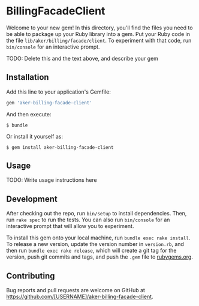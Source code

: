 # BillingFacadeClient

Welcome to your new gem! In this directory, you'll find the files you need to be able to package up your Ruby library into a gem. Put your Ruby code in the file `lib/aker/billing/facade/client`. To experiment with that code, run `bin/console` for an interactive prompt.

TODO: Delete this and the text above, and describe your gem

## Installation

Add this line to your application's Gemfile:

```ruby
gem 'aker-billing-facade-client'
```

And then execute:

    $ bundle

Or install it yourself as:

    $ gem install aker-billing-facade-client

## Usage

TODO: Write usage instructions here

## Development

After checking out the repo, run `bin/setup` to install dependencies. Then, run `rake spec` to run the tests. You can also run `bin/console` for an interactive prompt that will allow you to experiment.

To install this gem onto your local machine, run `bundle exec rake install`. To release a new version, update the version number in `version.rb`, and then run `bundle exec rake release`, which will create a git tag for the version, push git commits and tags, and push the `.gem` file to [rubygems.org](https://rubygems.org).

## Contributing

Bug reports and pull requests are welcome on GitHub at https://github.com/[USERNAME]/aker-billing-facade-client.

